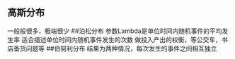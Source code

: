## 高斯分布
一般般很多，极端很少
##泊松分布
参数Lambda是单位时间内随机事件的平均发生率
适合描述单位时间内随机事件发生的次数
做投入产出的权衡，等公交车，书店备货问题等
##伯努利分布
结果为两种情况，每次发生的事件之间相互独立

